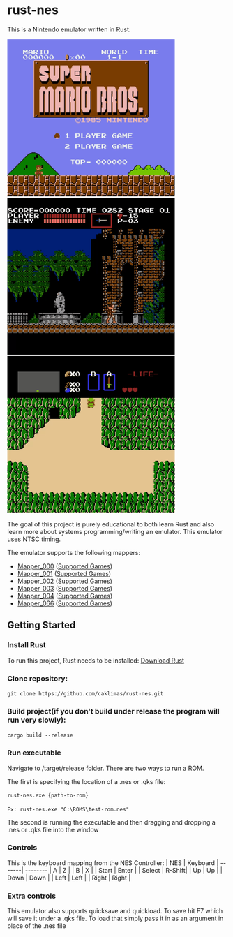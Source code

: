 # rust-nes

This is a Nintendo emulator written in Rust.

![Super Mario Brothers](demo/Super%20Mario%20Brothers.gif)
![Castlevania](demo/Castlevania.gif)
<br />
![Legend of Zelda](demo/Legend%20of%20Zelda.gif)

The goal of this project is purely educational to both learn Rust and also learn more about systems programming/writing an emulator. This emulator uses NTSC timing.

The emulator supports the following mappers:
- [Mapper_000](https://wiki.nesdev.com/w/index.php/NROM) ([Supported Games](http://bootgod.dyndns.org:7777/search.php?ines=0))
- [Mapper_001](https://wiki.nesdev.com/w/index.php/MMC1) ([Supported Games](http://bootgod.dyndns.org:7777/search.php?ines=1))
- [Mapper_002](https://wiki.nesdev.com/w/index.php/UxROM) ([Supported Games](http://bootgod.dyndns.org:7777/search.php?ines=2))
- [Mapper_003](https://wiki.nesdev.com/w/index.php/INES_Mapper_003) ([Supported Games](http://bootgod.dyndns.org:7777/search.php?ines=3))
- [Mapper_004](https://wiki.nesdev.com/w/index.php/MMC3) ([Supported Games](http://bootgod.dyndns.org:7777/search.php?ines=4))
- [Mapper_066](https://wiki.nesdev.com/w/index.php/GxROM) ([Supported Games](http://bootgod.dyndns.org:7777/search.php?ines=66))

## Getting Started
### Install Rust
To run this project, Rust needs to be installed:
[Download Rust](https://www.rust-lang.org/tools/install)

### Clone repository:
```
git clone https://github.com/caklimas/rust-nes.git
```

### Build project(if you don't build under release the program will run very slowly):
```
cargo build --release
```

### Run executable
Navigate to /target/release folder.
There are two ways to run a ROM.

The first is specifying the location of a .nes or .qks file:
```
rust-nes.exe {path-to-rom}

Ex: rust-nes.exe "C:\ROMS\test-rom.nes"
```

The second is running the executable and then dragging and dropping a .nes or .qks file into the window

### Controls
This is the keyboard mapping from the NES Controller:
| NES    | Keyboard
| -------| --------
|   A    |    Z   |
|   B    |    X   |
| Start  |  Enter |
| Select | R-Shift|
|   Up   |   Up   |
|  Down  |  Down  |
|  Left  |  Left  |
|  Right |  Right |

### Extra controls
This emulator also supports quicksave and quickload. To save hit F7 which will save it under a .qks file.
To load that simply pass it in as an argument in place of the .nes file